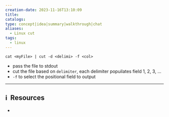 ```yaml
---
creation-date: 2023-11-16T13:10:09
title: 
catalogs: 
type: concept|idea|summary|walkthrough|chat
aliases:
  - Linux cut
tags:
  - linux
---
```


`cat <myFile> | cut -d <delimi> -f <col>`
- pass the file to stdout
- cut the file based on `delimiter`, each delimiter popuilates field 1, 2, 3, ...
- `-f` to select the positional field to output




---
## ℹ️  Resources
- 